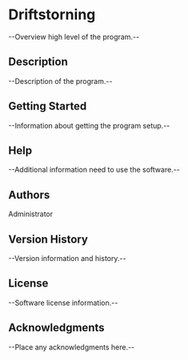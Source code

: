 ﻿# Driftstorning
--Overview high level of the program.--
## Description
--Description of the program.--
## Getting Started
--Information about getting the program setup.--
## Help
--Additional information need to use the software.--
## Authors
Administrator
## Version History
--Version information and history.--
## License
--Software license information.--
## Acknowledgments
--Place any acknowledgments here.--
